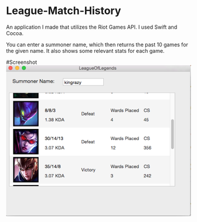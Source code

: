 # League-Match-History
An application I made that utilizes the Riot Games API. I used Swift and Cocoa.

You can enter a summoner name, which then returns the past 10 games for the given name. It also shows some relevant stats for each game.

#Screenshot
![screenshot](screenshot.png)

